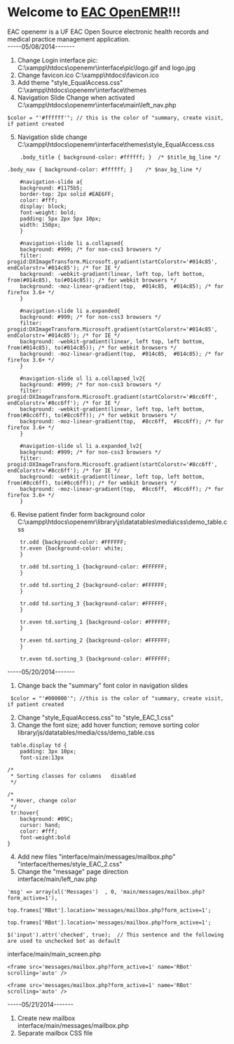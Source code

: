 Welcome to [EAC OpenEMR](http://ec2-54-186-238-219.us-west-2.compute.amazonaws.com/openemr)!!!
=====================

EAC openemr is a UF EAC Open Source electronic health records and medical practice management application.  
-----05/08/2014-------  
  
1. Change Login interface pic: C:\xampp\htdocs\openemr\interface\pic\logo.gif and logo.jpg
2. Change favicon.ico C:\xampp\htdocs\favicon.ico
3. Add theme "style_EqualAccess.css" C:\xampp\htdocs\openemr\interface\themes
4. Navigation Slide Change when activated C:\xampp\htdocs\openemr\interface\main\left_nav.php    
```
$color = "'#ffffff'"; // this is the color of "summary, create visit, if patient created
```
5. Navigation slide change C:\xampp\htdocs\openemr\interface\themes\style_EqualAccess.css  
```
    .body_title { background-color: #ffffff; }  /* $title_bg_line */
```   
```
.body_nav { background-color: #ffffff; }    /* $nav_bg_line */
```    
```
    #navigation-slide a{
    background: #1175b5;
    border-top: 2px solid #EAE6FF;
    color: #fff;
    display: block;
    font-weight: bold;
    padding: 5px 2px 5px 10px;
    width: 150px;
    }

    #navigation-slide li a.collapsed{
    background: #999; /* for non-css3 browsers */
    filter: progid:DXImageTransform.Microsoft.gradient(startColorstr='#014c85', endColorstr='#014c85'); /* for IE */
    background: -webkit-gradient(linear, left top, left bottom, from(#014c85), to(#014c85)); /* for webkit browsers */
    background: -moz-linear-gradient(top,  #014c85,  #014c85); /* for firefox 3.6+ */
    }

    #navigation-slide li a.expanded{
    background: #999; /* for non-css3 browsers */
    filter: progid:DXImageTransform.Microsoft.gradient(startColorstr='#014c85', endColorstr='#014c85'); /* for IE */
    background: -webkit-gradient(linear, left top, left bottom, from(#014c85), to(#014c85)); /* for webkit browsers */
    background: -moz-linear-gradient(top,  #014c85,  #014c85); /* for firefox 3.6+ */
    }

    #navigation-slide ul li a.collapsed_lv2{
    background: #999; /* for non-css3 browsers */
    filter: progid:DXImageTransform.Microsoft.gradient(startColorstr='#8cc6ff', endColorstr='#8cc6ff'); /* for IE */
    background: -webkit-gradient(linear, left top, left bottom, from(#8cc6ff), to(#8cc6ff)); /* for webkit browsers */
    background: -moz-linear-gradient(top,  #8cc6ff,  #8cc6ff); /* for firefox 3.6+ */
    }

    #navigation-slide ul li a.expanded_lv2{
    background: #999; /* for non-css3 browsers */
    filter: progid:DXImageTransform.Microsoft.gradient(startColorstr='#8cc6ff', endColorstr='#8cc6ff'); /* for IE */
    background: -webkit-gradient(linear, left top, left bottom, from(#8cc6ff), to(#8cc6ff)); /* for webkit browsers */
    background: -moz-linear-gradient(top,  #8cc6ff,  #8cc6ff); /* for firefox 3.6+ */
    }
```

6. Revise patient finder form background color C:\xampp\htdocs\openemr\library\js\datatables\media\css\demo_table.css
```
    tr.odd {background-color: #FFFFFF;
    tr.even {background-color: white;
    }  
```  
```
    tr.odd td.sorting_1 {background-color: #FFFFFF;
    }

    tr.odd td.sorting_2 {background-color: #FFFFFF;
    }

    tr.odd td.sorting_3 {background-color: #FFFFFF;
    }

    tr.even td.sorting_1 {background-color: #FFFFFF;
    }

    tr.even td.sorting_2 {background-color: #FFFFFF;
    }

    tr.even td.sorting_3 {background-color: #FFFFFF;
```  
-----05/20/2014-------  
1. Change back the "summary" font color in navigation slides  
```
 $color = "'#000000'"; //this is the color of "summary, create visit, if patient created
```  
2. Change "style_EqualAccess.css" to "style_EAC_1.css"  
3. Change the font size; add hover function; remove sorting color  
   library/js/datatables/media/css/demo_table.css  
```
 table.display td {
 	padding: 3px 10px;
	font-size:13px
```  
```
/* 
 * Sorting classes for columns   disabled  
 */
```  
```
/*
 * Hover, change color
 */
 tr:hover{
	background: #09C;
	cursor: hand;
	color: #fff;
	font-weight:bold
}
```  
4. Add new files "interface/main/messages/mailbox.php" "interface/themes/style_EAC_2.css"
5. Change the "message" page direction  
interface/main/left_nav.php  
```
'msg' => array(xl('Messages')  , 0, 'main/messages/mailbox.php?form_active=1'),
```  
```
top.frames['RBot'].location='messages/mailbox.php?form_active=1';
```
```
top.frames['RBot'].location='messages/mailbox.php?form_active=1';
```
```
$('input').attr('checked', true);  // This sentence and the following are used to unchecked bot as default
```  
interface/main/main_screen.php  
```
<frame src='messages/mailbox.php?form_active=1' name='RBot' scrolling='auto' />
```
```
<frame src='messages/mailbox.php?form_active=1' name='RBot' scrolling='auto' />
```  
-----05/21/2014-------  
1. Create new mailbox  
interface/main/messages/mailbox.php
2. Separate mailbox CSS file  
